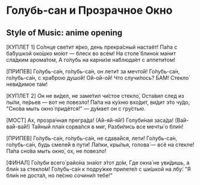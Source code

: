# Голубь-сан и Прозрачное Окно
## Style of Music: anime opening

[КУПЛЕТ 1]
Со́лнце све́тит я́рко, день прекра́сный настаёт!
Па́па с ба́бушкой око́шко мо́ют — блеск во всём!
На столе́ блино́к ма́нит сла́дким арома́том,
А го́лубь на карни́зе наблюда́ет с аппети́том!

[ПРИПЕВ]
Го́лубь-са́н, го́лубь-са́н, он лети́т за мечто́й!
Го́лубь-са́н, го́лубь-са́н, с хра́брою душо́й!
О́й-о́й-о́й! Что случи́лось? БА́М!
Стекло́ неви́димое та́м!

[КУПЛЕТ 2]
Он не ви́дел, не заме́тил чи́стое стекло́,
Оста́вил след из пы́ли, пе́рьев — вот не повезло́!
Па́па на ку́хню вхо́дит, ви́дит э́то чу́до,
"Сно́ва мыть окно́ придётся!" — ду́мает он с гру́стью.

[МОСТ]
Ах, прозра́чная прегра́да! (А́й-я́й-я́й!)
Голуби́ная заса́да! (Ва́й-ва́й-ва́й!)
Та́йный пла́н сорва́лся в миг,
Разби́лись все мечты́ о бли́н!

[ПРИПЕВ]
Го́лубь-са́н, го́лубь-са́н, не сдава́йся, лети́!
Го́лубь-са́н, го́лубь-са́н, будь смеле́й в пути́!
Ла́пки, кры́лья, голова́ — всё на стекле́!
Па́па сно́ва мыть окно́, ох, не повезло́!

[ФИНАЛ]
Го́луби всего́ райо́на зна́ют э́тот до́м,
Где окна́ не уви́дишь, а бли́н за стекло́м!
Го́лубь-са́н к подру́жке прилете́л с ши́шкой на лбу́:
"Я бли́н не доста́л, но пе́сню сочини́л тебе́!"
